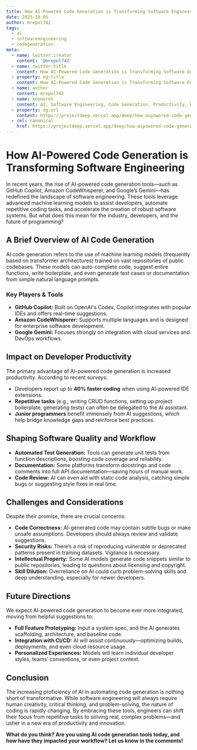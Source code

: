 ```yaml
---
title: How AI-Powered Code Generation is Transforming Software Engineering
date: 2025-10-05
author: mrepol742
tags:
  - ai
  - softwareengineering
  - codegeneration
meta:
  - name: twitter:creator
    content: '@mrepol742'
  - name: twitter:title
    content: How AI-Powered Code Generation is Transforming Software Engineering
  - property: og:title
    content: How AI-Powered Code Generation is Transforming Software Engineering
  - name: author
    content: mrepol742
  - name: keywords
    content: AI, Software Engineering, Code Generation, Productivity, Programming
  - property: og:url
    content: https://projectdeep.vercel.app/deep/how-aipowered-code-generation-is-transforming-software-engineering/
  - rel: canonical
    href: https://projectdeep.vercel.app/deep/how-aipowered-code-generation-is-transforming-software-engineering/
---
```



# How AI-Powered Code Generation is Transforming Software Engineering

In recent years, the rise of AI-powered code generation tools—such as GitHub Copilot, Amazon CodeWhisperer, and Google’s Gemini—has redefined the landscape of software engineering. These tools leverage advanced machine learning models to assist developers, automate repetitive coding tasks, and accelerate the creation of robust software systems. But what does this mean for the industry, developers, and the future of programming?

## A Brief Overview of AI Code Generation

AI code generation refers to the use of machine learning models (frequently based on transformer architectures) trained on vast repositories of public codebases. These models can auto-complete code, suggest entire functions, write boilerplate, and even generate test cases or documentation from simple natural language prompts. 

### Key Players & Tools
- **GitHub Copilot:** Built on OpenAI's Codex, Copilot integrates with popular IDEs and offers real-time suggestions.
- **Amazon CodeWhisperer:** Supports multiple languages and is designed for enterprise software development.
- **Google Gemini:** Focuses strongly on integration with cloud services and DevOps workflows.

## Impact on Developer Productivity

The primary advantage of AI-powered code generation is increased productivity. According to recent surveys:
- Developers report up to **40% faster coding** when using AI-powered IDE extensions.
- **Repetitive tasks** (e.g., writing CRUD functions, setting up project boilerplate, generating tests) can often be delegated to the AI assistant.
- **Junior programmers** benefit immensely from AI suggestions, which help bridge knowledge gaps and reinforce best practices.

## Shaping Software Quality and Workflow

- **Automated Test Generation:** Tools can generate unit tests from function descriptions, boosting code coverage and reliability.
- **Documentation:** Some platforms transform docstrings and code comments into full API documentation—saving hours of manual work.
- **Code Review:** AI can even aid with static code analysis, catching simple bugs or suggesting style fixes in real time.

## Challenges and Considerations

Despite their promise, there are crucial concerns:
- **Code Correctness:** AI-generated code may contain subtle bugs or make unsafe assumptions. Developers should always review and validate suggestions.
- **Security Risks:** There’s a risk of reproducing vulnerable or deprecated patterns present in training datasets. Vigilance is necessary.
- **Intellectual Property:** Some AI models generate code snippets similar to public repositories, leading to questions about licensing and copyright.
- **Skill Dilution:** Overreliance on AI could curb problem-solving skills and deep understanding, especially for newer developers.

## Future Directions

We expect AI-powered code generation to become ever more integrated, moving from helpful suggestions to:
- **Full Feature Prototyping:** Input a system spec, and the AI generates scaffolding, architecture, and baseline code.
- **Integration with CI/CD:** AI will assist continuously—optimizing builds, deployments, and even cloud resource usage.
- **Personalized Experiences:** Models will learn individual developer styles, teams’ conventions, or even project context.

## Conclusion

The increasing proficiency of AI in automating code generation is nothing short of transformative. While software engineering will always require human creativity, critical thinking, and problem-solving, the nature of coding is rapidly changing. By embracing these tools, engineers can shift their focus from repetitive tasks to solving real, complex problems—and usher in a new era of productivity and innovation.

**What do you think? Are you using AI code generation tools today, and how have they impacted your workflow? Let us know in the comments!**
